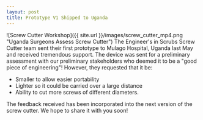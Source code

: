 ```yaml
---
layout: post
title: Prototype V1 Shipped to Uganda
---
```


![Screw Cutter Workshop]({{ site.url }}/images/screw_cutter_mp4.png "Uganda Surgeons Assess Screw Cutter")
The Engineer's in Scrubs Screw Cutter team sent their first prototype to Mulago Hospital, Uganda last May and received tremendous support. The device was sent for a preliminary assessment with our preliminary stakeholders who deemed it to be a "good piece of engineering"! However, they requested that it be:
* Smaller to allow easier portability
* Lighter so it could be carried over a large distance
* Ability to cut more screws of different diameters.  

The feedback received has been incorporated into the next version of the screw cutter. We hope to share it with you soon!